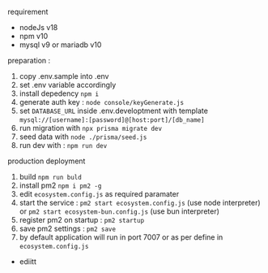 requirement

- nodeJs v18
- npm v10
- mysql v9 or mariadb v10

preparation :

1. copy .env.sample into .env
1. set .env variable accordingly
1. install depedency `npm i`
1. generate auth key : `node console/keyGenerate.js`
1. set `DATABASE_URL` inside .env.developtment with template `mysql://[username]:[password]@[host:port]/[db_name]`
1. run migration with `npx prisma migrate dev`
1. seed data with `node ./prisma/seed.js`
1. run dev with : `npm run dev`

production deployment

1. build `npm run buld`
1. install pm2 `npm i pm2 -g`
1. edit `ecosystem.config.js` as required paramater
1. start the service : `pm2 start ecosystem.config.js` (use node interpreter) or `pm2 start ecosystem-bun.config.js` (use bun interpreter)
1. register pm2 on startup : `pm2 startup`
1. save pm2 settings : `pm2 save`
1. by default application will run in port 7007 or as per define in `ecosystem.config.js`

- ediitt

